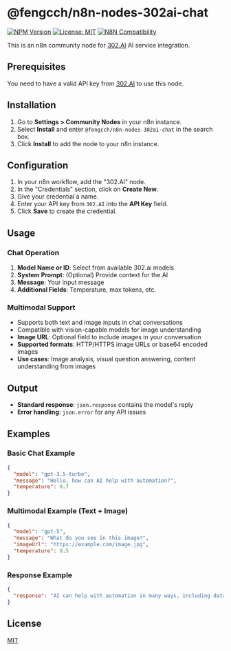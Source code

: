 # @fengcch/n8n-nodes-302ai-chat

[![NPM Version](https://img.shields.io/npm/v/@fengcch/n8n-nodes-302ai-chat?style=flat-square)](https://www.npmjs.com/package/@fengcch/n8n-nodes-302ai-chat)
[![License: MIT](https://img.shields.io/badge/License-MIT-yellow.svg?style=flat-square)](https://opensource.org/licenses/MIT)
[![N8N Compatibility](https://img.shields.io/badge/N8N-v1.x-blueviolet?style=flat-square)](https://n8n.io)

This is an n8n community node for [302.AI](https://302.ai/) AI service integration.

## Prerequisites

You need to have a valid API key from [302.AI](https://302.ai/) to use this node.

## Installation

1.  Go to **Settings > Community Nodes** in your n8n instance.
2.  Select **Install** and enter `@fengcch/n8n-nodes-302ai-chat` in the search box.
3.  Click **Install** to add the node to your n8n instance.

## Configuration

1.  In your n8n workflow, add the "302.AI" node.
2.  In the "Credentials" section, click on **Create New**.
3.  Give your credential a name.
4.  Enter your API key from `302.AI` into the **API Key** field.
5.  Click **Save** to create the credential.

## Usage

### Chat Operation

1.  **Model Name or ID**: Select from available 302.ai models
2.  **System Prompt**: (Optional) Provide context for the AI
3.  **Message**: Your input message
4.  **Additional Fields**: Temperature, max tokens, etc.

### Multimodal Support
- Supports both text and image inputs in chat conversations
- Compatible with vision-capable models for image understanding
- **Image URL**: Optional field to include images in your conversation
- **Supported formats**: HTTP/HTTPS image URLs or base64 encoded images
- **Use cases**: Image analysis, visual question answering, content understanding from images

## Output

- **Standard response**: `json.response` contains the model's reply
- **Error handling**: `json.error` for any API issues

## Examples

### Basic Chat Example
```json
{
  "model": "gpt-3.5-turbo",
  "message": "Hello, how can AI help with automation?",
  "temperature": 0.7
}
```

### Multimodal Example (Text + Image)
```json
{
  "model": "gpt-5",
  "message": "What do you see in this image?",
  "imageUrl": "https://example.com/image.jpg",
  "temperature": 0.5
}
```

### Response Example
```json
{
  "response": "AI can help with automation in many ways, including data processing, decision making, content generation, and workflow optimization..."
}
```

## License

[MIT](LICENSE)
